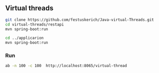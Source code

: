 ## Virtual threads

```bash
git clone https://github.com/festuskerich/Java-virtual-Threads.git
cd virtual-threads/restapi
mvn spring-boot:run

cd ../applicarion
mvn spring-boot:run

```

### Run

```bash
ab -n 100 -c 100  http://localhost:8065/virtual-thread
```

